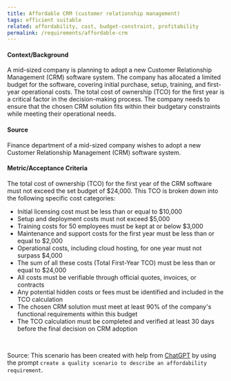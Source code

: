 ```yaml
---
title: Affordable CRM (customer relationship management)
tags: efficient suitable
related: affordability, cost, budget-constraint, profitability
permalink: /requirements/affordable-crm
---
```


<div class="quality-requirement" markdown="1">

#### Context/Background

A mid-sized company is planning to adopt a new Customer Relationship Management (CRM) software system.
The company has allocated a limited budget for the software, covering initial purchase, setup, training, and first-year operational costs.
The total cost of ownership (TCO) for the first year is a critical factor in the decision-making process.
The company needs to ensure that the chosen CRM solution fits within their budgetary constraints while meeting their operational needs.

#### Source

Finance department of a mid-sized company wishes to adopt a new Customer Relationship Management (CRM) software system.

#### Metric/Acceptance Criteria

The total cost of ownership (TCO) for the first year of the CRM software must not exceed the set budget of $24,000.
This TCO is broken down into the following specific cost categories:
* Initial licensing cost must be less than or equal to $10,000
* Setup and deployment costs must not exceed $5,000
* Training costs for 50 employees must be kept at or below $3,000
* Maintenance and support costs for the first year must be less than or equal to $2,000
* Operational costs, including cloud hosting, for one year must not surpass $4,000
* The sum of all these costs (Total First-Year TCO) must be less than or equal to $24,000
* All costs must be verifiable through official quotes, invoices, or contracts
* Any potential hidden costs or fees must be identified and included in the TCO calculation
* The chosen CRM solution must meet at least 90% of the company's functional requirements within this budget
* The TCO calculation must be completed and verified at least 30 days before the final decision on CRM adoption

</div><br>



Source: This scenario has been created with help from [ChatGPT](https://chat.openai.com) by using the prompt `create a quality scenario to describe an affordability requirement`.



